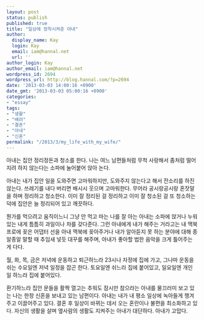 ```yaml
---
layout: post
status: publish
published: true
title: "일상에 정착시켜준 아내"
author:
  display_name: Kay
  login: Kay
  email: iam@hannal.net
  url: ''
author_login: Kay
author_email: iam@hannal.net
wordpress_id: 2694
wordpress_url: http://blog.hannal.com/?p=2694
date: '2013-03-03 14:00:16 +0900'
date_gmt: '2013-03-03 05:00:16 +0900'
categories:
- "essay"
tags:
- "생활"
- "배려"
- "결혼"
- "아내"
- "신혼"
permalink: "/2013/3/my_life_with_my_wife/"
---
```

<p>아내는 집안 정리정돈과 청소를 한다. 나는 여느 남편들처럼 무척 사랑해서 좀처럼 떨어지려 하지 않는다는 소파에 눌어붙어 앉아 논다.</p>
<p>아내는 내가 집안 일을 도와주면 고마워하지만, 도와주지 않는다고 해서 잔소리를 하진 않는다. 쓰레기를 내다 버리면 배시시 웃으며 고마워한다. 무어라 공시랑공시랑 혼잣말을 하며 정리하고 청소한다. 이미 잘 정리된 걸 정리하고 이미 잘 청소된 걸 또 청소하는 덕에 집안은 늘 정리되어 있고 깨끗하다.</p>
<p>뭔가를 먹으려고 움직이느니 그냥 안 먹고 마는 나를 잘 아는 아내는 소파에 앉거나 누워있는 내게 틈틈히 과일이나 차를 갖다준다. 그런 아내에게 내가 해주는 거라고는 내 맥북 프로에 꽂은 어댑터 선을 아내 맥북에 꽂아주거나 내가 알아듣지 못 하는 분야에 대해 종알종알 말할 때 추임새 넣듯 대꾸를 해주며, 아내가 좋아할 법한 음악을 크게 틀어주는 게 다다.</p>
<p>월, 화, 목, 금은 저녁에 운동하고 퇴근하느라 23시나 자정에 집에 가고, 그나마 운동을 쉬는 수요일엔 저녁 일정을 잡곤 한다. 토요일엔 쉬느라 집에 붙어있고, 일요일엔 개인 일 하느라 집에 붙어있다.</p>
<p>환기하느라 집안 문들을 활짝 열고는 추워도 잠시만 참으라는 아내를 물끄러미 보고 있는 나는 한창 신혼을 보내고 있는 남편이다. 아내는 내가 내 평소 일상에 녹아들게 챙겨주고 이끌어주고 있다. 결혼 후 일상이 바뀌는 데서 오는 혼란이나 불편을 최소화하고 있다. 자신의 생활을 살며 옆사람의 생활도 지켜주는 아내가 대단하다. 아내가 고맙다.</p>

